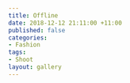 ```yaml
---
title: Offline
date: 2018-12-12 21:11:00 +11:00
published: false
categories:
- Fashion
tags:
- Shoot
layout: gallery
---
```



